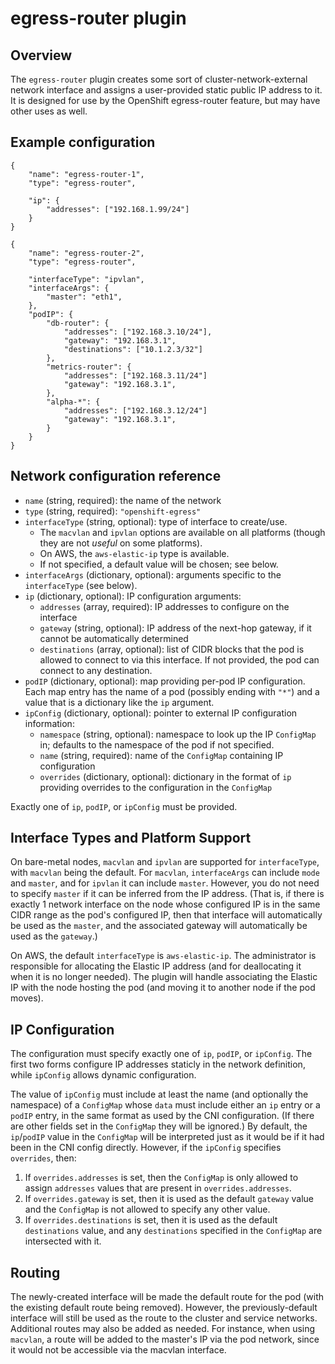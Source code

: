 # egress-router plugin

## Overview

The `egress-router` plugin creates some sort of
cluster-network-external network interface and assigns a user-provided
static public IP address to it. It is designed for use by the
OpenShift egress-router feature, but may have other uses as well.

## Example configuration

```
{
	"name": "egress-router-1",
	"type": "egress-router",

	"ip": {
		"addresses": ["192.168.1.99/24"]
	}
}

{
	"name": "egress-router-2",
	"type": "egress-router",

	"interfaceType": "ipvlan",
	"interfaceArgs": {
		"master": "eth1",
	},
	"podIP": {
		"db-router": {
			"addresses": ["192.168.3.10/24"],
			"gateway": "192.168.3.1",
			"destinations": ["10.1.2.3/32"]
		},
		"metrics-router": {
			"addresses": ["192.168.3.11/24"]
			"gateway": "192.168.3.1",
		},
		"alpha-*": {
			"addresses": ["192.168.3.12/24"]
			"gateway": "192.168.3.1",
		}
	}
}
```

## Network configuration reference

* `name` (string, required): the name of the network
* `type` (string, required): `"openshift-egress"`
* `interfaceType` (string, optional): type of interface to create/use.
  * The `macvlan` and `ipvlan` options are available on all platforms (though they are not *useful* on some platforms).
  * On AWS, the `aws-elastic-ip` type is available.
  * If not specified, a default value will be chosen; see below.
* `interfaceArgs` (dictionary, optional): arguments specific to the `interfaceType` (see below).
* `ip` (dictionary, optional): IP configuration arguments:
  * `addresses` (array, required): IP addresses to configure on the interface
  * `gateway` (string, optional): IP address of the next-hop gateway, if it cannot be automatically determined
  * `destinations` (array, optional): list of CIDR blocks that the pod is allowed to connect to via this interface. If not provided, the pod can connect to any destination.
* `podIP` (dictionary, optional): map providing per-pod IP configuration. Each map entry has the name of a pod (possibly ending with `"*"`) and a value that is a dictionary like the `ip` argument.
* `ipConfig` (dictionary, optional): pointer to external IP configuration information:
  * `namespace` (string, optional): namespace to look up the IP `ConfigMap` in; defaults to the namespace of the pod if not specified.
  * `name` (string, required): name of the `ConfigMap` containing IP configuration
  * `overrides` (dictionary, optional): dictionary in the format of `ip` providing overrides to the configuration in the `ConfigMap`

Exactly one of `ip`, `podIP`, or `ipConfig` must be provided.

## Interface Types and Platform Support

On bare-metal nodes, `macvlan` and `ipvlan` are supported for `interfaceType`, with `macvlan` being the default. For `macvlan`, `interfaceArgs` can include `mode` and `master`, and for `ipvlan` it can include `master`. However, you do not need to specify `master` if it can be inferred from the IP address. (That is, if there is exactly 1 network interface on the node whose configured IP is in the same CIDR range as the pod's configured IP, then that interface will automatically be used as the `master`, and the associated gateway will automatically be used as the `gateway`.)

On AWS, the default `interfaceType` is `aws-elastic-ip`. The administrator is responsible for allocating the Elastic IP address (and for deallocating it when it is no longer needed). The plugin will handle associating the Elastic IP with the node hosting the pod (and moving it to another node if the pod moves).

## IP Configuration

The configuration must specify exactly one of `ip`, `podIP`, or `ipConfig`. The first two forms configure IP addresses staticly in the network definition, while `ipConfig` allows dynamic configuration.

The value of `ipConfig` must include at least the name (and optionally the namespace) of a `ConfigMap` whose `data` must include either an `ip` entry or a `podIP` entry, in the same format as used by the CNI configuration. (If there are other fields set in the `ConfigMap` they will be ignored.) By default, the `ip`/`podIP` value in the `ConfigMap` will be interpreted just as it would be if it had been in the CNI config directly. However, if the `ipConfig` specifies `overrides`, then:

  1. If `overrides.addresses` is set, then the `ConfigMap` is only allowed to assign `addresses` values that are present in `overrides.addresses`.
  2. If `overrides.gateway` is set, then it is used as the default `gateway` value and the `ConfigMap` is not allowed to specify any other value.
  3. If `overrides.destinations` is set, then it is used as the default `destinations` value, and any `destinations` specified in the `ConfigMap` are intersected with it.

## Routing

The newly-created interface will be made the default route for the pod (with the existing default route being removed). However, the previously-default interface will still be used as the route to the cluster and service networks. Additional routes may also be added as needed. For instance, when using `macvlan`, a route will be added to the master's IP via the pod network, since it would not be accessible via the macvlan interface.

